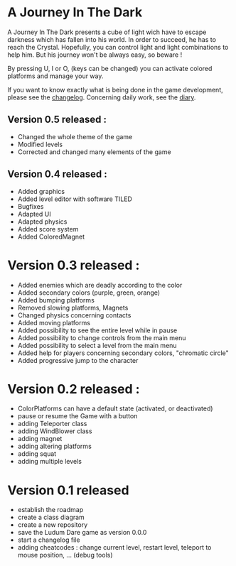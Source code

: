 # A Journey In The Dark

A Journey In The Dark presents a cube of light wich have to escape darkness which has fallen into his world.
In order to succeed, he has to reach the Crystal. Hopefully, you can control light and light combinations to help him. But his journey won't be always easy, so beware !

By pressing U, I or O, (keys can be changed) you can activate colored platforms and manage your way.

If you want to know exactly what is being done in the game development, please see the [changelog](CHANGELOG.md).
Concerning daily work, see the [diary](DIARY.md).

## Version 0.5 released :
* Changed the whole theme of the game
* Modified levels
* Corrected and changed many elements of the game


## Version 0.4 released :
* Added graphics
* Added level editor with software TILED
* Bugfixes
* Adapted UI
* Adapted physics
* Added score system
* Added ColoredMagnet

# Version 0.3 released :
* Added enemies which are deadly according to the color
* Added secondary colors (purple, green, orange)
* Added bumping platforms
* Removed slowing platforms, Magnets
* Changed physics concerning contacts
* Added moving platforms
* Added possibility to see the entire level while in pause
* Added possibility to change controls from the main menu
* Added possibility to select a level from the main menu
* Added help for players concerning secondary colors, "chromatic circle"
* Added progressive jump to the character

# Version 0.2 released :
* ColorPlatforms can have a default state (activated, or deactivated)
* pause or resume the Game with a button
* adding Teleporter class
* adding WindBlower class
* adding magnet
* adding altering platforms
* adding squat
* adding multiple levels


# Version 0.1 released
* establish the roadmap
* create a class diagram
* create a new repository
* save the Ludum Dare game as version 0.0.0
* start a changelog file
* adding cheatcodes : change current level, restart level, teleport to mouse position, … (debug tools)

